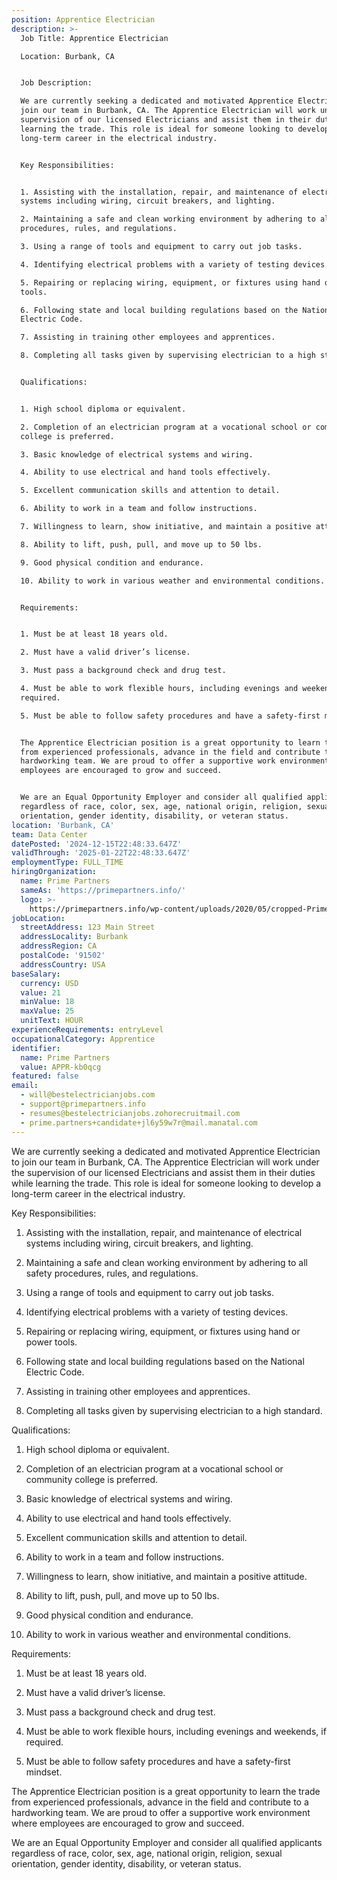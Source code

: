 ```yaml
---
position: Apprentice Electrician
description: >-
  Job Title: Apprentice Electrician

  Location: Burbank, CA


  Job Description:

  We are currently seeking a dedicated and motivated Apprentice Electrician to
  join our team in Burbank, CA. The Apprentice Electrician will work under the
  supervision of our licensed Electricians and assist them in their duties while
  learning the trade. This role is ideal for someone looking to develop a
  long-term career in the electrical industry.


  Key Responsibilities:


  1. Assisting with the installation, repair, and maintenance of electrical
  systems including wiring, circuit breakers, and lighting.

  2. Maintaining a safe and clean working environment by adhering to all safety
  procedures, rules, and regulations.

  3. Using a range of tools and equipment to carry out job tasks.

  4. Identifying electrical problems with a variety of testing devices.

  5. Repairing or replacing wiring, equipment, or fixtures using hand or power
  tools.

  6. Following state and local building regulations based on the National
  Electric Code.

  7. Assisting in training other employees and apprentices.

  8. Completing all tasks given by supervising electrician to a high standard.


  Qualifications:


  1. High school diploma or equivalent.

  2. Completion of an electrician program at a vocational school or community
  college is preferred.

  3. Basic knowledge of electrical systems and wiring.

  4. Ability to use electrical and hand tools effectively.

  5. Excellent communication skills and attention to detail.

  6. Ability to work in a team and follow instructions.

  7. Willingness to learn, show initiative, and maintain a positive attitude.

  8. Ability to lift, push, pull, and move up to 50 lbs.

  9. Good physical condition and endurance.

  10. Ability to work in various weather and environmental conditions.


  Requirements:


  1. Must be at least 18 years old.

  2. Must have a valid driver’s license.

  3. Must pass a background check and drug test.

  4. Must be able to work flexible hours, including evenings and weekends, if
  required.

  5. Must be able to follow safety procedures and have a safety-first mindset.


  The Apprentice Electrician position is a great opportunity to learn the trade
  from experienced professionals, advance in the field and contribute to a
  hardworking team. We are proud to offer a supportive work environment where
  employees are encouraged to grow and succeed. 


  We are an Equal Opportunity Employer and consider all qualified applicants
  regardless of race, color, sex, age, national origin, religion, sexual
  orientation, gender identity, disability, or veteran status.
location: 'Burbank, CA'
team: Data Center
datePosted: '2024-12-15T22:48:33.647Z'
validThrough: '2025-01-22T22:48:33.647Z'
employmentType: FULL_TIME
hiringOrganization:
  name: Prime Partners
  sameAs: 'https://primepartners.info/'
  logo: >-
    https://primepartners.info/wp-content/uploads/2020/05/cropped-Prime-Partners-Logo-NO-BG-1-1.png
jobLocation:
  streetAddress: 123 Main Street
  addressLocality: Burbank
  addressRegion: CA
  postalCode: '91502'
  addressCountry: USA
baseSalary:
  currency: USD
  value: 21
  minValue: 18
  maxValue: 25
  unitText: HOUR
experienceRequirements: entryLevel
occupationalCategory: Apprentice
identifier:
  name: Prime Partners
  value: APPR-kb0qcg
featured: false
email:
  - will@bestelectricianjobs.com
  - support@primepartners.info
  - resumes@bestelectricianjobs.zohorecruitmail.com
  - prime.partners+candidate+jl6y59w7r@mail.manatal.com
---
```


We are currently seeking a dedicated and motivated Apprentice Electrician to
  join our team in Burbank, CA. The Apprentice Electrician will work under the
  supervision of our licensed Electricians and assist them in their duties while
  learning the trade. This role is ideal for someone looking to develop a
  long-term career in the electrical industry.


  Key Responsibilities:


  1. Assisting with the installation, repair, and maintenance of electrical
  systems including wiring, circuit breakers, and lighting.

  2. Maintaining a safe and clean working environment by adhering to all safety
  procedures, rules, and regulations.

  3. Using a range of tools and equipment to carry out job tasks.

  4. Identifying electrical problems with a variety of testing devices.

  5. Repairing or replacing wiring, equipment, or fixtures using hand or power
  tools.

  6. Following state and local building regulations based on the National
  Electric Code.

  7. Assisting in training other employees and apprentices.

  8. Completing all tasks given by supervising electrician to a high standard.


  Qualifications:


  1. High school diploma or equivalent.

  2. Completion of an electrician program at a vocational school or community
  college is preferred.

  3. Basic knowledge of electrical systems and wiring.

  4. Ability to use electrical and hand tools effectively.

  5. Excellent communication skills and attention to detail.

  6. Ability to work in a team and follow instructions.

  7. Willingness to learn, show initiative, and maintain a positive attitude.

  8. Ability to lift, push, pull, and move up to 50 lbs.

  9. Good physical condition and endurance.

  10. Ability to work in various weather and environmental conditions.


  Requirements:


  1. Must be at least 18 years old.

  2. Must have a valid driver’s license.

  3. Must pass a background check and drug test.

  4. Must be able to work flexible hours, including evenings and weekends, if
  required.

  5. Must be able to follow safety procedures and have a safety-first mindset.


  The Apprentice Electrician position is a great opportunity to learn the trade
  from experienced professionals, advance in the field and contribute to a
  hardworking team. We are proud to offer a supportive work environment where
  employees are encouraged to grow and succeed. 


  We are an Equal Opportunity Employer and consider all qualified applicants
  regardless of race, color, sex, age, national origin, religion, sexual
  orientation, gender identity, disability, or veteran status.
